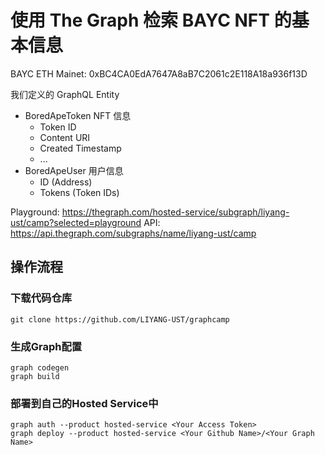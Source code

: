 # 使用 The Graph 检索 BAYC NFT 的基本信息

BAYC ETH Mainet: 0xBC4CA0EdA7647A8aB7C2061c2E118A18a936f13D

我们定义的 GraphQL Entity

- BoredApeToken NFT 信息
    - Token ID
    - Content URI
    - Created Timestamp
    - ...
- BoredApeUser 用户信息
    - ID (Address)
    - Tokens (Token IDs) 

Playground: https://thegraph.com/hosted-service/subgraph/liyang-ust/camp?selected=playground
API: https://api.thegraph.com/subgraphs/name/liyang-ust/camp


## 操作流程

### 下载代码仓库
```
git clone https://github.com/LIYANG-UST/graphcamp
```

### 生成Graph配置
```
graph codegen
graph build
```

### 部署到自己的Hosted Service中
```
graph auth --product hosted-service <Your Access Token>
graph deploy --product hosted-service <Your Github Name>/<Your Graph Name>
```
